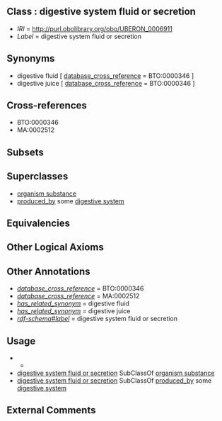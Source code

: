 
## Class : digestive system fluid or secretion

 * *IRI* = http://purl.obolibrary.org/obo/UBERON_0006911
 * *Label* = digestive system fluid or secretion

## Synonyms

 * digestive fluid [ [database_cross_reference](../../ef/oboInOwl#hasDbXref.md) = BTO:0000346 ]
 * digestive juice [ [database_cross_reference](../../ef/oboInOwl#hasDbXref.md) = BTO:0000346 ]

## Cross-references

 * BTO:0000346
 * MA:0002512

## Subsets


## Superclasses

 * [organism substance](../../UBERON/63/UBERON_0000463.md)
 * [produced_by](../../RO/01/RO_0003001.md) some [digestive system](../../UBERON/07/UBERON_0001007.md)

## Equivalencies


## Other Logical Axioms


## Other Annotations

 * *[database_cross_reference](../../ef/oboInOwl#hasDbXref.md)* = BTO:0000346
 * *[database_cross_reference](../../ef/oboInOwl#hasDbXref.md)* = MA:0002512
 * *[has_related_synonym](../../ym/oboInOwl#hasRelatedSynonym.md)* = digestive fluid
 * *[has_related_synonym](../../ym/oboInOwl#hasRelatedSynonym.md)* = digestive juice
 * *[rdf-schema#label](../../el/rdf-schema#label.md)* = digestive system fluid or secretion

## Usage

 * -
 * [digestive system fluid or secretion](../../UBERON/11/UBERON_0006911.md) SubClassOf [organism substance](../../UBERON/63/UBERON_0000463.md)
 * [digestive system fluid or secretion](../../UBERON/11/UBERON_0006911.md) SubClassOf [produced_by](../../RO/01/RO_0003001.md) some [digestive system](../../UBERON/07/UBERON_0001007.md)

## External Comments

